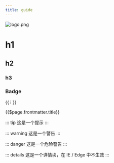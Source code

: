 ```yaml
---
title: guide
---
```


![logo.png](https://raw.githubusercontent.com/saqqdy/saqqdy.github.io/master/lib/img/logo.png)

# h1

## h2

### h3

### Badge <Badge text="beta" type="warning"/> <Badge text="默认主题"/>

<span v-for="i in 3">{{ i }} </span>

{{$page.frontmatter.title}}

::: tip
这是一个提示
:::

::: warning
这是一个警告
:::

::: danger
这是一个危险警告
:::

::: details
这是一个详情块，在 IE / Edge 中不生效
:::
